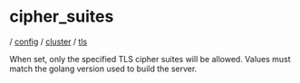 # cipher_suites

/ [config](/ref/config/index.md) / [cluster](/ref/config/config/cluster/index.md) / [tls](/ref/config/config/cluster/tls/index.md)

When set, only the specified TLS cipher suites will be allowed. Values must match the golang version used to build the server.
